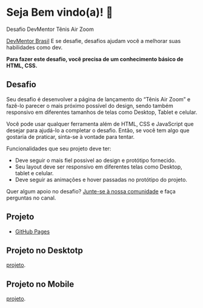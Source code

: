 # Seja Bem vindo(a)! 👋

Desafio DevMentor Tênis Air Zoom

[DevMentor Brasil](https://www.devmentor.com.br) E se desafie, desafios ajudam você a melhorar suas habilidades como dev.

**Para fazer este desafio, você precisa de um conhecimento básico de HTML, CSS.**

## Desafio

Seu desafio é desenvolver a página de lançamento do “Tênis Air Zoom” e fazê-lo parecer o mais próximo possível do design, sendo também responsivo em diferentes tamanhos de telas como Desktop, Tablet e celular.

Você pode usar qualquer ferramenta além de HTML, CSS e JavaScript que desejar para ajudá-lo a completar o desafio. Então, se você tem algo que gostaria de praticar, sinta-se à vontade para tentar.

Funcionalidades que seu projeto deve ter:

- Deve seguir o mais fiel possivel ao design e protótipo fornecido.
- Seu layout deve ser responsivo em diferentes telas como Desktop, tablet e celular.
- Deve seguir as animações e hover passadas no protótipo do projeto.

Quer algum apoio no desafio? [Junte-se à nossa comunidade](https://www.devmentor.com.br/comunidade) e faça perguntas no canal.

## Projeto

- [GitHub Pages](https://pages.github.com/gabrielvieiratech/landing-page-tenis) 

## Projeto no Desktotp
[projeto](./assets/images/projeto_desktop.png).

## Projeto no Mobile
[projeto](./assets/images/projeto_mobile.png).

